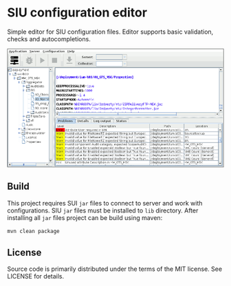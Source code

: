 # SIU configuration editor

Simple editor for SIU configuration files. Editor supports basic validation,
checks and autocompletions.

![User interface](images/config-editor.png "User interface of SUI configuration editor")

## Build

This project requires SUI `jar` files to connect to server and work with configurations.
SIU `jar` files must be installed to `lib` directory. After installing all `jar` files
project can be build using maven:

```sh
mvn clean package
```

## License
[license]: #license

Source code is primarily distributed under the terms of the MIT license. See LICENSE for details.

